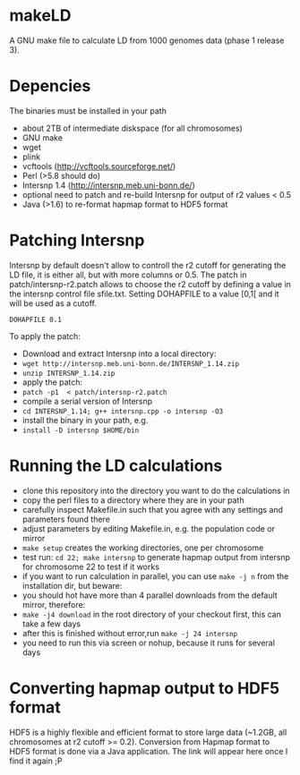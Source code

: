 makeLD
======
A GNU make file to calculate LD from 1000 genomes data (phase 1 release 3).

Depencies
==========
The binaries must be installed in your path
  * about 2TB of intermediate diskspace (for all chromosomes)
  * GNU make
  * wget
  * plink
  * vcftools (http://vcftools.sourceforge.net/)
  * Perl (>5.8 should do)
  * Intersnp 1.4 (http://intersnp.meb.uni-bonn.de/)
  * optional need to patch and re-build Intersnp for output of r2 values < 0.5
  * Java (>1.6) to re-format hapmap format to HDF5 format

Patching Intersnp
==========

Intersnp by default doesn't allow to controll the r2 cutoff for generating the LD file, it is either all, but with more columns or 0.5. The patch in patch/intersnp-r2.patch allows to choose the r2 cutoff by defining a value in the intersnp control file sfile.txt. Setting DOHAPFILE to a value [0,1[ and it will be used as a cutoff.

`DOHAPFILE 0.1`

To apply the patch:
 * Download and extract Intersnp into a local directory:
 * `wget http://intersnp.meb.uni-bonn.de/INTERSNP_1.14.zip`
 * `unzip INTERSNP_1.14.zip`
 * apply the patch:
 * `patch -p1  < patch/intersnp-r2.patch`
 * compile a serial version of Intersnp
 * `cd INTERSNP_1.14; g++ intersnp.cpp -o intersnp -O3`
 * install the binary in your path, e.g.
 * `install -D intersnp $HOME/bin`

Running the LD calculations
==========
 * clone this repository into the directory you want to do the calculations in
 * copy the perl files to a directory where they are in your path
 * carefully inspect Makefile.in such that you agree with any settings and parameters found there
 * adjust parameters by editing Makefile.in, e.g. the population code or mirror
 * `make setup` creates the working directories, one per chromosome
 * test run: `cd 22; make intersnp` to generate hapmap output from intersnp for chromosome 22 to test if it works
 * if you want to run calculation in parallel, you can use `make -j n` from the installation dir, but beware:
 * you should hot have more than 4 parallel downloads from the default mirror, therefore:
 * `make -j4 download` in the root directory of your checkout first, this can take a few days
 * after this is finished without error,run `make -j 24 intersnp`
 * you need to run this via screen or nohup, because it runs for several days
 
Converting hapmap output to HDF5 format
===========
HDF5 is a highly flexible and efficient format to store large data (~1.2GB, all chromosomes at r2 cutoff >= 0.2).
Conversion from Hapmap format to HDF5 format is done via a Java application. The link will appear here once I find it again ;P

 
 






